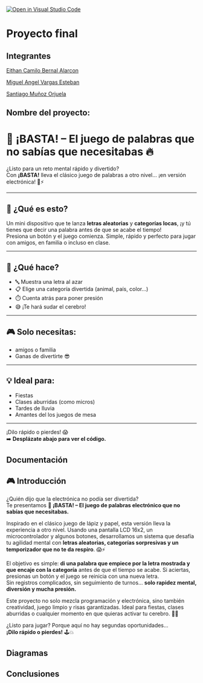 [![Open in Visual Studio Code](https://classroom.github.com/assets/open-in-vscode-2e0aaae1b6195c2367325f4f02e2d04e9abb55f0b24a779b69b11b9e10269abc.svg)](https://classroom.github.com/online_ide?assignment_repo_id=19632335&assignment_repo_type=AssignmentRepo)


# Proyecto final

## Integrantes

[Eithan Camilo Bernal Alarcon](https://github.com/EithanCBernal)

[Miguel Angel Vargas Esteban](https://github.com/miguelitoapk)

[Santiago Muñoz Orjuela](https://github.com/santiagomunoz713) 

## Nombre del proyecto: 

# 🚨 ¡BASTA! – El juego de palabras que no sabías que necesitabas 🔥

¿Listo para un reto mental rápido y divertido?  
Con **¡BASTA!** lleva el clásico juego de palabras a otro nivel… ¡en versión electrónica! 🧠⚡

---

## 🤩 ¿Qué es esto?
Un mini dispositivo que te lanza **letras aleatorias** y **categorías locas**, ¡y tú tienes que decir una palabra antes de que se acabe el tiempo!  
Presiona un botón y el juego comienza. Simple, rápido y perfecto para jugar con amigos, en familia o incluso en clase.

---

## 🧩 ¿Qué hace?
- 🔤 Muestra una letra al azar
- 📋 Elige una categoría divertida (animal, país, color…)
- ⏱️ Cuenta atrás para poner presión
- 😅 ¡Te hará sudar el cerebro!

---

## 🎮 Solo necesitas:

- amigos o familia
- Ganas de divertirte 😎  

---

## 💡 Ideal para:
- Fiestas  
- Clases aburridas (como micros)  
- Tardes de lluvia  
- Amantes del los juegos de mesa 

---

¡Dilo rápido o pierdes! 😱  
➡️ **Desplázate abajo para ver el código.**  




## Documentación


## 🎮 Introducción

¿Quién dijo que la electrónica no podía ser divertida?  
Te presentamos **🚨 ¡BASTA! – El juego de palabras electrónico que no sabías que necesitabas.**

Inspirado en el clásico juego de lápiz y papel, esta versión lleva la experiencia a otro nivel. Usando una pantalla LCD 16x2, un microcontrolador y algunos botones, desarrollamos un sistema que desafía tu agilidad mental con **letras aleatorias, categorías sorpresivas y un temporizador que no te da respiro**. 😱⚡

El objetivo es simple: **di una palabra que empiece por la letra mostrada y que encaje con la categoría** antes de que el tiempo se acabe. Si aciertas, presionas un botón y el juego se reinicia con una nueva letra.  
Sin registros complicados, sin seguimiento de turnos… **solo rapidez mental, diversión y mucha presión.**

Este proyecto no solo mezcla programación y electrónica, sino también creatividad, juego limpio y risas garantizadas. Ideal para fiestas, clases aburridas o cualquier momento en que quieras activar tu cerebro. 🧠🔥

¿Listo para jugar? Porque aquí no hay segundas oportunidades…  
**¡Dilo rápido o pierdes!** 🕹️💥


## Diagramas


## Conclusiones


<!-- Crear una carpeta src e incluir en ella los códigos y/o el proyecto de mplab-->
